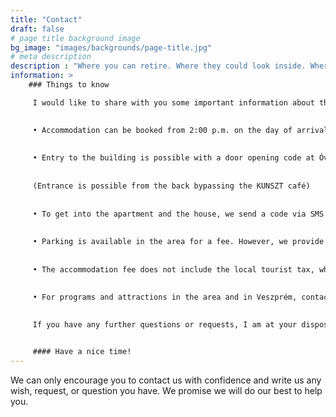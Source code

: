 ```yaml
---
title: "Contact"
draft: false
# page title background image
bg_image: "images/backgrounds/page-title.jpg"
# meta description
description : "Where you can retire. Where they could look inside. Where you can leave the city noise, rush, and stress behind for a few days. We wait."
information: >
    ### Things to know

     I would like to share with you some important information about the accommodation.

    
     • Accommodation can be booked from 2:00 p.m. on the day of arrival, and the apartment is available until 10:00 a.m. on the day of departure.
    
    
     • Entry to the building is possible with a door opening code at Óváros tér 2.
    
    
     (Entrance is possible from the back bypassing the KUNSZT café)
    
    
     • To get into the apartment and the house, we send a code via SMS before arrival. The door opening code is automatically deleted at 11:00 a.m. on the day of departure.
    
    
     • Parking is available in the area for a fee. However, we provide free parking in the courtyard of the nearby HOTEL HISTORIA (8200 Veszprém Toborzó utca 11-13), which is monitored by an internal camera.
    
    
     • The accommodation fee does not include the local tourist tax, which is HUF 500/person/night, which must be paid on site in cash or by bank transfer.
    
    
     • For programs and attractions in the area and in Veszprém, contact the colleagues of the Tourinform store on the ground floor of the building, who will be happy to help.

    
     If you have any further questions or requests, I am at your disposal!


     #### Have a nice time!
---
```


We can only encourage you to contact us with confidence and write us any wish, request, or question you have. We promise we will do our best to help you.

